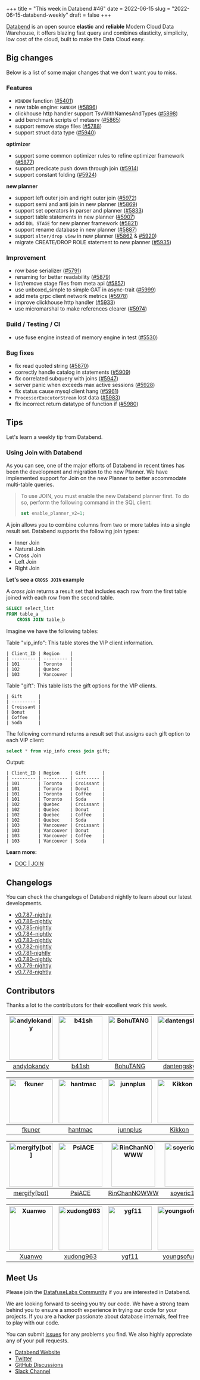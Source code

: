 +++
title = "This week in Databend #46"
date = 2022-06-15
slug = "2022-06-15-databend-weekly"
draft = false
+++

[Databend](https://github.com/datafuselabs/databend) is an open source **elastic** and **reliable** Modern Cloud Data Warehouse, it offers blazing fast query and combines elasticity, simplicity, low cost of the cloud, built to make the Data Cloud easy.

## Big changes

Below is a list of some major changes that we don't want you to miss.

### Features

- `WINDOW` function ([#5401](https://github.com/datafuselabs/databend/pull/5401))
- new table engine: `RANDOM` ([#5896](https://github.com/datafuselabs/databend/pull/5896))
- clickhouse http handler support TsvWithNamesAndTypes ([#5898](https://github.com/datafuselabs/databend/pull/5898))
- add benchmark scripts of metasrv ([#5865](https://github.com/datafuselabs/databend/pull/5865))
- support remove stage files ([#5788](https://github.com/datafuselabs/databend/pull/5788))
- support struct data type ([#5940](https://github.com/datafuselabs/databend/pull/5940))

**optimizer**

- support some common optimizer rules to refine optimizer framework ([#5877](https://github.com/datafuselabs/databend/pull/5877))
- support predicate push down through join ([#5914](https://github.com/datafuselabs/databend/pull/5914))
- support constant folding ([#5924](https://github.com/datafuselabs/databend/pull/5924))

**new planner**

- support left outer join and right outer join ([#5972](https://github.com/datafuselabs/databend/pull/5972))
- support semi and anti join in new planner ([#5869](https://github.com/datafuselabs/databend/pull/5869))
- support set operators in parser and planner ([#5833](https://github.com/datafuselabs/databend/pull/5833))
- support table statements in new planner ([#5907](https://github.com/datafuselabs/databend/pull/5907))
- add `DDL STAGE` for new planner framework ([#5821](https://github.com/datafuselabs/databend/pull/5821))
- support rename database in new planner ([#5887](https://github.com/datafuselabs/databend/pull/5887))
- support `alter/drop view` in new planner ([#5862](https://github.com/datafuselabs/databend/pull/5862) & [#5920](https://github.com/datafuselabs/databend/pull/5920))
- migrate CREATE/DROP ROLE statement to new planner ([#5935](https://github.com/datafuselabs/databend/pull/5935))

### Improvement

- row base serializer  ([#5791](https://github.com/datafuselabs/databend/pull/5791))
- renaming for better readability ([#5879](https://github.com/datafuselabs/databend/pull/5879))
- list/remove stage files from meta api ([#5857](https://github.com/datafuselabs/databend/pull/5857))
- use unboxed_simple to simple GAT in async-trait ([#5999](https://github.com/datafuselabs/databend/pull/5999))
- add meta grpc client network metrics ([#5978](https://github.com/datafuselabs/databend/pull/5978))
- improve clickhouse http handler ([#5933](https://github.com/datafuselabs/databend/pull/5933))
- use micromarshal to make references clearer ([#5974](https://github.com/datafuselabs/databend/pull/5974))

### Build / Testing / CI

- use fuse engine instead of memory engine in test ([#5530](https://github.com/datafuselabs/databend/pull/5530))

### Bug fixes

- fix read quoted string ([#5870](https://github.com/datafuselabs/databend/pull/5870))
- correctly handle catalog in statements ([#5909](https://github.com/datafuselabs/databend/pull/5909))
- fix correlated subquery with joins ([#5947](https://github.com/datafuselabs/databend/pull/5947))
- server panic when exceeds max active sessions ([#5928](https://github.com/datafuselabs/databend/pull/5928))
- fix status cause mysql client hang ([#5961](https://github.com/datafuselabs/databend/pull/5961))
- `ProcessorExecutorStream` lost data ([#5983](https://github.com/datafuselabs/databend/pull/5983))
- fix incorrect return datatype of function if ([#5980](https://github.com/datafuselabs/databend/pull/5980))

## Tips

Let's learn a weekly tip from Databend.

### Using Join with Databend

As you can see, one of the major efforts of Databend in recent times has been the development and migration to the new Planner. We have implemented support for Join on the new Planner to better accommodate multi-table queries.

> To use JOIN, you must enable the new Databend planner first. To do so, perform the following command in the SQL client:
> ```SQL
> set enable_planner_v2=1;
> ```

A join allows you to combine columns from two or more tables into a single result set. Databend supports the following join types:

- Inner Join
- Natural Join
- Cross Join
- Left Join
- Right Join

**Let's see a `CROSS JOIN` example**

A *cross join* returns a result set that includes each row from the first table joined with each row from the second table.

```sql    
SELECT select_list
FROM table_a
	CROSS JOIN table_b
```

Imagine we have the following tables:

Table "vip_info": This table stores the VIP client information.

```
| Client_ID | Region    |
| --------- | --------- |
| 101       | Toronto   |
| 102       | Quebec    |
| 103       | Vancouver |
```

Table "gift": This table lists the gift options for the VIP clients.

```
| Gift      |
| --------- |
| Croissant |
| Donut     |
| Coffee    |
| Soda      |
```

The following command returns a result set that assigns each gift option to each VIP client:

```sql    
select * from vip_info cross join gift;
```

Output:

```
| Client_ID | Region    | Gift      |
| --------- | --------- | --------- |
| 101       | Toronto   | Croissant |
| 101       | Toronto   | Donut     |
| 101       | Toronto   | Coffee    |
| 101       | Toronto   | Soda      |
| 102       | Quebec    | Croissant |
| 102       | Quebec    | Donut     |
| 102       | Quebec    | Coffee    |
| 102       | Quebec    | Soda      |
| 103       | Vancouver | Croissant |
| 103       | Vancouver | Donut     |
| 103       | Vancouver | Coffee    |
| 103       | Vancouver | Soda      |
```

**Learn more:**

- [DOC | JOIN](https://databend.rs/doc/reference/sql/query-syntax/dml-join)

## Changelogs

You can check the changelogs of Databend nightly to learn about our latest developments.

- [v0.7.87-nightly](https://github.com/datafuselabs/databend/releases/tag/v0.7.87-nightly)
- [v0.7.86-nightly](https://github.com/datafuselabs/databend/releases/tag/v0.7.86-nightly)
- [v0.7.85-nightly](https://github.com/datafuselabs/databend/releases/tag/v0.7.85-nightly)
- [v0.7.84-nightly](https://github.com/datafuselabs/databend/releases/tag/v0.7.84-nightly)
- [v0.7.83-nightly](https://github.com/datafuselabs/databend/releases/tag/v0.7.83-nightly)
- [v0.7.82-nightly](https://github.com/datafuselabs/databend/releases/tag/v0.7.82-nightly)
- [v0.7.81-nightly](https://github.com/datafuselabs/databend/releases/tag/v0.7.81-nightly)
- [v0.7.80-nightly](https://github.com/datafuselabs/databend/releases/tag/v0.7.80-nightly)
- [v0.7.79-nightly](https://github.com/datafuselabs/databend/releases/tag/v0.7.79-nightly)
- [v0.7.78-nightly](https://github.com/datafuselabs/databend/releases/tag/v0.7.78-nightly)

## Contributors

Thanks a lot to the contributors for their excellent work this week.

| [<img alt="andylokandy" src="https://avatars.githubusercontent.com/u/9637710?v=4&s=117" width="117">](https://github.com/andylokandy) | [<img alt="b41sh" src="https://avatars.githubusercontent.com/u/1070352?v=4&s=117" width="117">](https://github.com/b41sh) | [<img alt="BohuTANG" src="https://avatars.githubusercontent.com/u/172204?v=4&s=117" width="117">](https://github.com/BohuTANG) | [<img alt="dantengsky" src="https://avatars.githubusercontent.com/u/22081156?v=4&s=117" width="117">](https://github.com/dantengsky) | [<img alt="doki23" src="https://avatars.githubusercontent.com/u/11144133?v=4&s=117" width="117">](https://github.com/doki23) | [<img alt="everpcpc" src="https://avatars.githubusercontent.com/u/1808802?v=4&s=117" width="117">](https://github.com/everpcpc) |
| :-----------------------------------------------------------------------------------------------------------------------------------: | :-----------------------------------------------------------------------------------------------------------------------: | :----------------------------------------------------------------------------------------------------------------------------: | :----------------------------------------------------------------------------------------------------------------------------------: | :--------------------------------------------------------------------------------------------------------------------------: | :-----------------------------------------------------------------------------------------------------------------------------: |
|                                             [andylokandy](https://github.com/andylokandy)                                             |                                             [b41sh](https://github.com/b41sh)                                             |                                            [BohuTANG](https://github.com/BohuTANG)                                             |                                             [dantengsky](https://github.com/dantengsky)                                              |                                             [doki23](https://github.com/doki23)                                              |                                             [everpcpc](https://github.com/everpcpc)                                             |

| [<img alt="fkuner" src="https://avatars.githubusercontent.com/u/39162698?v=4&s=117" width="117">](https://github.com/fkuner) | [<img alt="hantmac" src="https://avatars.githubusercontent.com/u/7600925?v=4&s=117" width="117">](https://github.com/hantmac) | [<img alt="junnplus" src="https://avatars.githubusercontent.com/u/8097526?v=4&s=117" width="117">](https://github.com/junnplus) | [<img alt="Kikkon" src="https://avatars.githubusercontent.com/u/19528375?v=4&s=117" width="117">](https://github.com/Kikkon) | [<img alt="leiysky" src="https://avatars.githubusercontent.com/u/22445410?v=4&s=117" width="117">](https://github.com/leiysky) | [<img alt="lichuang" src="https://avatars.githubusercontent.com/u/1998569?v=4&s=117" width="117">](https://github.com/lichuang) |
| :--------------------------------------------------------------------------------------------------------------------------: | :---------------------------------------------------------------------------------------------------------------------------: | :-----------------------------------------------------------------------------------------------------------------------------: | :--------------------------------------------------------------------------------------------------------------------------: | :----------------------------------------------------------------------------------------------------------------------------: | :-----------------------------------------------------------------------------------------------------------------------------: |
|                                             [fkuner](https://github.com/fkuner)                                              |                                             [hantmac](https://github.com/hantmac)                                             |                                             [junnplus](https://github.com/junnplus)                                             |                                             [Kikkon](https://github.com/Kikkon)                                              |                                             [leiysky](https://github.com/leiysky)                                              |                                             [lichuang](https://github.com/lichuang)                                             |

| [<img alt="mergify[bot]" src="https://avatars.githubusercontent.com/in/10562?v=4&s=117" width="117">](https://github.com/apps/mergify) | [<img alt="PsiACE" src="https://avatars.githubusercontent.com/u/36896360?v=4&s=117" width="117">](https://github.com/PsiACE) | [<img alt="RinChanNOWWW" src="https://avatars.githubusercontent.com/u/33975039?v=4&s=117" width="117">](https://github.com/RinChanNOWWW) | [<img alt="soyeric128" src="https://avatars.githubusercontent.com/u/106025534?v=4&s=117" width="117">](https://github.com/soyeric128) | [<img alt="sundy-li" src="https://avatars.githubusercontent.com/u/3325189?v=4&s=117" width="117">](https://github.com/sundy-li) | [<img alt="TCeason" src="https://avatars.githubusercontent.com/u/33082201?v=4&s=117" width="117">](https://github.com/TCeason) |
| :------------------------------------------------------------------------------------------------------------------------------------: | :--------------------------------------------------------------------------------------------------------------------------: | :--------------------------------------------------------------------------------------------------------------------------------------: | :-----------------------------------------------------------------------------------------------------------------------------------: | :-----------------------------------------------------------------------------------------------------------------------------: | :----------------------------------------------------------------------------------------------------------------------------: |
|                                            [mergify[bot]](https://github.com/apps/mergify)                                             |                                             [PsiACE](https://github.com/PsiACE)                                              |                                             [RinChanNOWWW](https://github.com/RinChanNOWWW)                                              |                                              [soyeric128](https://github.com/soyeric128)                                              |                                             [sundy-li](https://github.com/sundy-li)                                             |                                             [TCeason](https://github.com/TCeason)                                              |

| [<img alt="Xuanwo" src="https://avatars.githubusercontent.com/u/5351546?v=4&s=117" width="117">](https://github.com/Xuanwo) | [<img alt="xudong963" src="https://avatars.githubusercontent.com/u/41979257?v=4&s=117" width="117">](https://github.com/xudong963) | [<img alt="ygf11" src="https://avatars.githubusercontent.com/u/3428089?v=4&s=117" width="117">](https://github.com/ygf11) | [<img alt="youngsofun" src="https://avatars.githubusercontent.com/u/5782159?v=4&s=117" width="117">](https://github.com/youngsofun) | [<img alt="ZeaLoVe" src="https://avatars.githubusercontent.com/u/10904090?v=4&s=117" width="117">](https://github.com/ZeaLoVe) | [<img alt="zhyass" src="https://avatars.githubusercontent.com/u/34016424?v=4&s=117" width="117">](https://github.com/zhyass) |
| :-------------------------------------------------------------------------------------------------------------------------: | :--------------------------------------------------------------------------------------------------------------------------------: | :-----------------------------------------------------------------------------------------------------------------------: | :---------------------------------------------------------------------------------------------------------------------------------: | :----------------------------------------------------------------------------------------------------------------------------: | :--------------------------------------------------------------------------------------------------------------------------: |
|                                             [Xuanwo](https://github.com/Xuanwo)                                             |                                             [xudong963](https://github.com/xudong963)                                              |                                             [ygf11](https://github.com/ygf11)                                             |                                             [youngsofun](https://github.com/youngsofun)                                             |                                             [ZeaLoVe](https://github.com/ZeaLoVe)                                              |                                             [zhyass](https://github.com/zhyass)                                              |

## Meet Us

Please join the [DatafuseLabs Community](https://github.com/datafuselabs/) if you are interested in Databend.

We are looking forward to seeing you try our code. We have a strong team behind you to ensure a smooth experience in trying our code for your projects.
If you are a hacker passionate about database internals, feel free to play with our code.

You can submit [issues](https://github.com/datafuselabs/databend/issues) for any problems you find. We also highly appreciate any of your pull requests.

- [Databend Website](https://databend.rs)
- [Twitter](https://twitter.com/Datafuse_Labs)
- [GitHub Discussions](https://github.com/datafuselabs/databend/discussions)
- [Slack Channel](https://link.databend.rs/join-slack)
